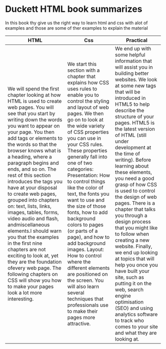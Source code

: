 # Duckett HTML book summarizes 

 In this book thy give us the right way to learn html and css with alot of examples and those are some of ther examples to explain the material 
 


HTML  | Css | Practical|
------------ | ------------- | -------------
We will spend the first chapter looking at how HTML is used to create web pages. You will see that you start by writing down the words you want to appear on your page. You then add tags or elements to the words so that the browser knows what is a heading, where a paragraph begins and ends, and so on. The rest of this section introduces the tags you have at your disposal to create web pages, grouped into chapters on: text, lists, links, images, tables, forms, video audio and flash, andmiscellaneous elements.I should warn you that the examples in the first nine chapters are not exciting to look at, yet they are the foundation ofevery web page. The following chapters on CSS will show you how to make your pages look a lot more interesting. |  We start this section with a chapter that explains how CSS uses rules to enable you to control the styling and layout of web pages. We then go on to look at the wide variety of CSS properties you can use in your CSS rules. These properties generally fall into one of two categories: Presentation: How to control things like the color of text, the fonts you want to use and the size of those fonts, how to add background colors to pages (or parts of a page), and how to add background images. Layout: How to control where the different elements are positioned on the screen. You will also learn several techniques that professionals use to make their pages more attractive.| We end up with some helpful information that will assist you in building better websites. We look at some new tags that will be introduced in HTML5 to help describe the structure of your pages. HTML5 is the latest version of HTML (still under development at the time of writing). Before learning about these elements, you need a good grasp of how CSS is used to control the design of web pages. There is a chapter that talks you through a design process that you might like to follow when creating a new website. Finally, we end up looking at topics that will help you once you have built your site, such as putting it on the web, search engine optimisation (SEO) and using analytics software to track who comes to your site and what they are looking at.

